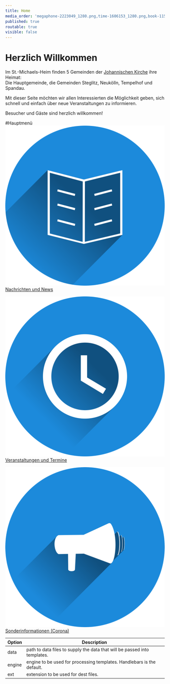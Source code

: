 ```yaml
---
title: Home
media_order: 'megaphone-2223049_1280.png,time-1606153_1280.png,book-1157658_1280.png'
published: true
routable: true
visible: false
---
```


# Herzlich Willkommen
Im St.-Michaels-Heim finden 5 Gemeinden der  [Johannischen Kirche](https://www.johannische-kirche.org) ihre Heimat:  
Die Hauptgemeinde, die Gemeinden Steglitz, Neukölln, Tempelhof und Spandau.

Mit dieser Seite möchten wir allen Interessierten die Möglichkeit geben, sich schnell und einfach über neue Veranstaltungen zu informieren.  

Besucher und Gäste sind herzlich willkommen!

#Hauptmenü
[![](book-1157658_1280.png?cropResize=100,100) Nachrichten und News](https://smh-gemeinden.de/news)

[![](time-1606153_1280.png?cropResize=100,100) Veranstaltungen und Termine](https://smh-gemeinden.de/veranstaltungen)

[![](megaphone-2223049_1280.png?cropResize=100,100)](https://smh-gemeinden.de/sonderinformation) [Sonderinformationen (Corona)](https://smh-gemeinden.de/sonderinformation)

| Option | Description |
| ------ | ----------- |
| data   | path to data files to supply the data that will be passed into templates. |
| engine | engine to be used for processing templates. Handlebars is the default. |
| ext    | extension to be used for dest files. |
